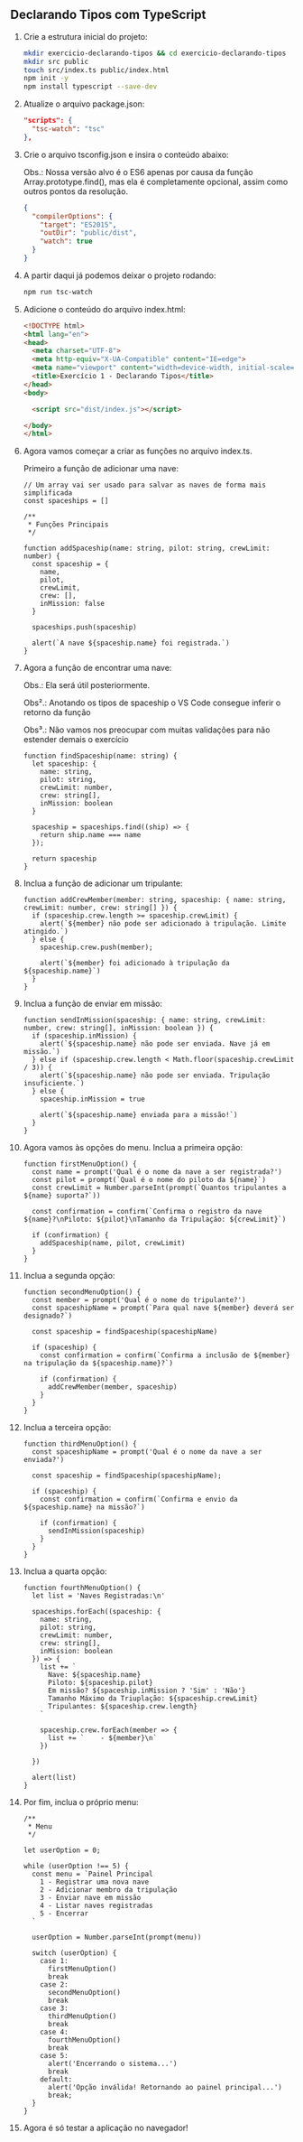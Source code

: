 ## Declarando Tipos com TypeScript

1. Crie a estrutura inicial do projeto:
    
    ```bash
    mkdir exercicio-declarando-tipos && cd exercicio-declarando-tipos
    mkdir src public
    touch src/index.ts public/index.html
    npm init -y
    npm install typescript --save-dev
    ```
    
2. Atualize o arquivo package.json:
    
    ```json
    "scripts": {
      "tsc-watch": "tsc"
    },
    ```
    
3. Crie o arquivo tsconfig.json e insira o conteúdo abaixo:
    
    Obs.: Nossa versão alvo é o ES6 apenas por causa da função Array.prototype.find(), mas ela é completamente opcional, assim como outros pontos da resolução.
    
    ```json
    {
      "compilerOptions": {
        "target": "ES2015",
        "outDir": "public/dist",
        "watch": true
      }
    }
    ```
    
4. A partir daqui já podemos deixar o projeto rodando:
    
    ```bash
    npm run tsc-watch
    ```
    
5. Adicione o conteúdo do arquivo index.html:
    
    ```html
    <!DOCTYPE html>
    <html lang="en">
    <head>
      <meta charset="UTF-8">
      <meta http-equiv="X-UA-Compatible" content="IE=edge">
      <meta name="viewport" content="width=device-width, initial-scale=1.0">
      <title>Exercício 1 - Declarando Tipos</title>
    </head>
    <body>
    
      <script src="dist/index.js"></script>
    
    </body>
    </html>
    ```
    
6. Agora vamos começar a criar as funções no arquivo index.ts.
    
    Primeiro a função de adicionar uma nave:
    
    ```tsx
    // Um array vai ser usado para salvar as naves de forma mais simplificada
    const spaceships = []
    
    /**
     * Funções Principais
     */
    
    function addSpaceship(name: string, pilot: string, crewLimit: number) {
      const spaceship = {
        name,
        pilot,
        crewLimit,
        crew: [],
        inMission: false
      }
    
      spaceships.push(spaceship)
      
      alert(`A nave ${spaceship.name} foi registrada.`)
    }
    ```
    
7. Agora a função de encontrar uma nave:
    
    Obs.: Ela será útil posteriormente.
    
    Obs².: Anotando os tipos de spaceship o VS Code consegue inferir o retorno da função
    
    Obs³.: Não vamos nos preocupar com muitas validações para não estender demais o exercício
    
    ```tsx
    function findSpaceship(name: string) {
      let spaceship: {
        name: string,
        pilot: string,
        crewLimit: number,
        crew: string[],
        inMission: boolean
      }
      
      spaceship = spaceships.find((ship) => {
        return ship.name === name
      });
      
      return spaceship
    }
    ```
    
8. Inclua a função de adicionar um tripulante:
    
    ```tsx
    function addCrewMember(member: string, spaceship: { name: string, crewLimit: number, crew: string[] }) {
      if (spaceship.crew.length >= spaceship.crewLimit) {
        alert(`${member} não pode ser adicionado à tripulação. Limite atingido.`)
      } else {
        spaceship.crew.push(member);
      
        alert(`${member} foi adicionado à tripulação da ${spaceship.name}`)
      }
    }
    ```
    
9. Inclua a função de enviar em missão:
    
    ```tsx
    function sendInMission(spaceship: { name: string, crewLimit: number, crew: string[], inMission: boolean }) {
      if (spaceship.inMission) {
        alert(`${spaceship.name} não pode ser enviada. Nave já em missão.`)
      } else if (spaceship.crew.length < Math.floor(spaceship.crewLimit / 3)) {
        alert(`${spaceship.name} não pode ser enviada. Tripulação insuficiente.`)
      } else {
        spaceship.inMission = true
    
        alert(`${spaceship.name} enviada para a missão!`)
      }
    }
    ```
    
10. Agora vamos às opções do menu. Inclua a primeira opção:
    
    ```tsx
    function firstMenuOption() {
      const name = prompt('Qual é o nome da nave a ser registrada?')
      const pilot = prompt(`Qual é o nome do piloto da ${name}`)
      const crewLimit = Number.parseInt(prompt(`Quantos tripulantes a ${name} suporta?`))
    
      const confirmation = confirm(`Confirma o registro da nave ${name}?\nPiloto: ${pilot}\nTamanho da Tripulação: ${crewLimit}`)
    
      if (confirmation) {
        addSpaceship(name, pilot, crewLimit)
      }
    }
    ```
    
11. Inclua a segunda opção:
    
    ```tsx
    function secondMenuOption() {
      const member = prompt('Qual é o nome do tripulante?')
      const spaceshipName = prompt(`Para qual nave ${member} deverá ser designado?`)
    
      const spaceship = findSpaceship(spaceshipName)
    
      if (spaceship) {
        const confirmation = confirm(`Confirma a inclusão de ${member} na tripulação da ${spaceship.name}?`)
    
        if (confirmation) {
          addCrewMember(member, spaceship)
        }
      }
    }
    ```
    
12. Inclua a terceira opção:
    
    ```tsx
    function thirdMenuOption() {
      const spaceshipName = prompt('Qual é o nome da nave a ser enviada?')
    
      const spaceship = findSpaceship(spaceshipName);
    
      if (spaceship) {
        const confirmation = confirm(`Confirma e envio da ${spaceship.name} na missão?`)
    
        if (confirmation) {
          sendInMission(spaceship)
        }
      }
    }
    ```
    
13. Inclua a quarta opção:
    
    ```tsx
    function fourthMenuOption() {
      let list = 'Naves Registradas:\n'
    
      spaceships.forEach((spaceship: {
        name: string,
        pilot: string,
        crewLimit: number,
        crew: string[],
        inMission: boolean
      }) => {
        list += `
          Nave: ${spaceship.name}
          Piloto: ${spaceship.pilot}
          Em missão? ${spaceship.inMission ? 'Sim' : 'Não'}
          Tamanho Máximo da Triuplação: ${spaceship.crewLimit}
          Tripulantes: ${spaceship.crew.length}
        `
    
        spaceship.crew.forEach(member => {
          list += `    - ${member}\n`
        })
    
      })
    
      alert(list)
    }
    ```
    
14. Por fim, inclua o próprio menu:
    
    ```tsx
    /**
     * Menu
     */
    
    let userOption = 0;
    
    while (userOption !== 5) {
      const menu = `Painel Principal
        1 - Registrar uma nova nave
        2 - Adicionar membro da tripulação
        3 - Enviar nave em missão
        4 - Listar naves registradas
        5 - Encerrar
      `
    
      userOption = Number.parseInt(prompt(menu))
    
      switch (userOption) {
        case 1:
          firstMenuOption()
          break
        case 2:
          secondMenuOption()
          break
        case 3:
          thirdMenuOption()
          break
        case 4:
          fourthMenuOption()
          break
        case 5:
          alert('Encerrando o sistema...')
          break
        default:
          alert('Opção inválida! Retornando ao painel principal...')
          break;
      }
    }
    ```
    
15. Agora é só testar a aplicação no navegador!